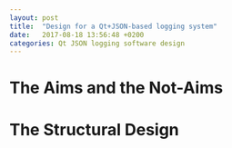 ```yaml
---
layout: post
title:  "Design for a Qt+JSON-based logging system"
date:   2017-08-18 13:56:48 +0200
categories: Qt JSON logging software design
---
```


# The Aims and the Not-Aims

# The Structural Design
